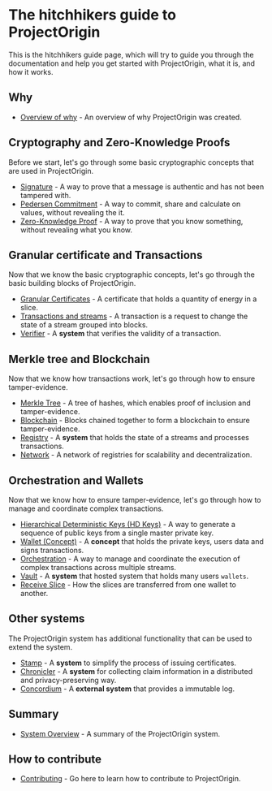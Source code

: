 # The hitchhikers guide to ProjectOrigin

This is the hitchhikers guide page, which will try to guide you through the documentation
and help you get started with ProjectOrigin, what it is, and how it works.

## Why

- [Overview of why](./overview.md) - An overview of why ProjectOrigin was created.

## Cryptography and Zero-Knowledge Proofs

Before we start, let's go through some basic cryptographic concepts that are used in ProjectOrigin.

- [Signature](./signature.md) - A way to prove that a message is authentic and has not been tampered with.
- [Pedersen Commitment](./pedersen-commitment.md) - A way to commit, share and calculate on values, without revealing the it.
- [Zero-Knowledge Proof](./zero-knowledge.md) - A way to prove that you know something, without revealing what you know.

## Granular certificate and Transactions

Now that we know the basic cryptographic concepts, let's go through the basic building blocks of ProjectOrigin.

- [Granular Certificates](./granular-certificates/readme.md) - A certificate that holds a quantity of energy in a slice.
- [Transactions and streams](./transactions.md) - A transaction is a request to change the state of a stream grouped into blocks.
- [Verifier](./verifier.md) - A **system** that verifies the validity of a transaction.

## Merkle tree and Blockchain

Now that we know how transactions work, let's go through how to ensure tamper-evidence.

- [Merkle Tree](./merkle-tree.md) - A tree of hashes, which enables proof of inclusion and tamper-evidence.
- [Blockchain](./blockchain.md) - Blocks chained together to form a blockchain to ensure tamper-evidence.
- [Registry](./registry.md) - A **system** that holds the state of a streams and processes transactions.
- [Network](./network.md) - A network of registries for scalability and decentralization.

## Orchestration and Wallets

Now that we know how to ensure tamper-evidence, let's go through how to manage and coordinate complex transactions.

- [Hierarchical Deterministic Keys (HD Keys)](./hd-keys.md) - A way to generate a sequence of public keys from a single master private key.
- [Wallet (Concept)](./wallet.md) - A **concept** that holds the private keys, users data and signs transactions.
- [Orchestration](./orchestration.md) - A way to manage and coordinate the execution of complex transactions across multiple streams.
- [Vault](./vault.md) - A **system** that hosted system that holds many users `wallets`.
- [Receive Slice](./receive-slice.md) - How the slices are transferred from one wallet to another.

## Other systems

The ProjectOrigin system has additional functionality that can be used to extend the system.

- [Stamp](./stamp.md) - A **system** to simplify the process of issuing certificates.
- [Chronicler](./chronicler.md) - A **system** for collecting claim information in a distributed and privacy-preserving way.
- [Concordium](./concordium.md) - A **external system** that provides a immutable log.

## Summary

- [System Overview](./system-overview.md) - A summary of the ProjectOrigin system.

## How to contribute

- [Contributing](../contribute/index.md) - Go here to learn how to contribute to ProjectOrigin.

